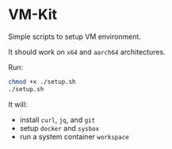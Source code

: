# VM-Kit

Simple scripts to setup VM environment.

It should work on `x64` and `aarch64` architectures.

Run:

```sh
chmod +x ./setup.sh
./setup.sh
```

It will:

- install `curl`, `jq`, and `git`
- setup `docker` and `sysbox`
- run a system container `workspace`
